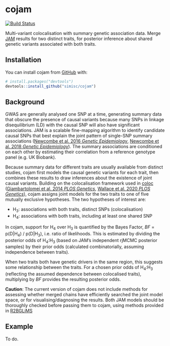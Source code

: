 
<!-- README.md is generated from README.Rmd. Please edit that file -->

# cojam

[![Build
Status](https://travis-ci.com/simisc/cojam.svg?branch=master)](https://travis-ci.com/simisc/cojam)

Multi-variant colocalisation with summary genetic association data.
Merge [JAM](https://github.com/pjnewcombe/R2BGLiMS "R2BGLiMS package")
results for two distinct traits, for posterior inference about shared
genetic variants associated with both traits.

## Installation

You can install cojam from [GitHub](https://github.com/) with:

``` r
# install.packages("devtools")
devtools::install_github("simisc/cojam")
```

## Background

GWAS are generally analysed one SNP at a time, generating summary data
that obscure the presence of causal variants because many SNPs in
linkage disequilibrium (LD) with the causal SNP will also have
significant associations. JAM is a scalable fine-mapping algorithm to
identify candidate causal SNPs that best explain the joint pattern of
single-SNP summary associations ([Newcombe et al. 2016 *Genetic
Epidemiology*](https://doi.org/10.1002/gepi.21953 "JAM paper 1"),
[Newcombe et al. 2018 *Genetic
Epidemiology*](https://doi.org/10.1002/gepi.22245 "JAM paper 2")). The
summary associations are conditioned on each other by estimating their
correlation from a reference genotype panel (e.g. UK Biobank).

Because summary data for different traits are usually available from
distinct studies, cojam first models the causal genetic variants for
each trait, then combines these results to draw inferences about the
existence of joint causal variants. Building on the colocalisation
framework used in [coloc](https://github.com/chr1swallace/coloc "coloc")
([Giambartolomei et al. 2014 *PLOS
Genetics*](https://doi.org/10.1371/journal.pgen.1004383 "coloc paper 1"),
[Wallace et al. 2020 *PLOS
Genetics*](https://doi.org/10.1371/journal.pgen.1008720 "coloc paper 2")),
cojam assigns joint models for the two traits to one of five mutually
exclusive hypotheses. The two hypotheses of interest are:

  - H<sub>3</sub>: associations with both traits, distinct SNPs
    (colocalisation)
  - H<sub>4</sub>: associations with both traits, including at least one
    shared SNP

In cojam, support for H<sub>4</sub> over H<sub>3</sub> is quantified by
the Bayes Factor, *BF* = p(D|H<sub>4</sub>) / p(D|H<sub>3</sub>),
i.e. ratio of likelihoods. This is estimated by dividing the posterior
odds of H<sub>4</sub>:H<sub>3</sub> (based on JAM’s independent rjMCMC
posterior samples) by their prior odds (calculated combinatorially,
assuming independence between traits).

When two traits both have genetic drivers in the same region, this
suggests some relationship between the traits. For a chosen prior odds
of H<sub>4</sub>:H<sub>3</sub> (reflecting the assumed dependence
between colocalised traits), multiplying by *BF* provides the resulting
posterior odds.

**Caution**: The current version of cojam does not include methods for
assessing whether merged chains have efficiently searched the joint
model space, or for visualising/diagnosing the results. Both JAM models
should be thoroughly checked before passing them to cojam, using methods
provided in
[R2BGLiMS](https://github.com/pjnewcombe/R2BGLiMS "R2BGLiMS package")

## Example

To do.
